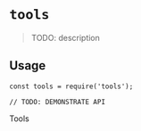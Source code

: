 # `tools`

> TODO: description

## Usage

```
const tools = require('tools');

// TODO: DEMONSTRATE API
```

Tools
